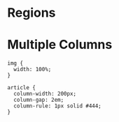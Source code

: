 # Regions

# Multiple Columns

```
img {
  width: 100%;}

article {
  column-width: 200px;
  column-gap: 2em;
  column-rule: 1px solid #444;}
```